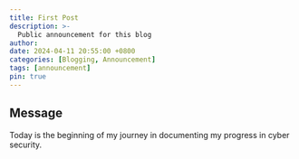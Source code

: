 ```yaml
---
title: First Post
description: >-
  Public announcement for this blog
author:
date: 2024-04-11 20:55:00 +0800
categories: [Blogging, Announcement]
tags: [announcement]
pin: true
---
```


## Message

Today is the beginning of my journey in documenting my progress in cyber security.